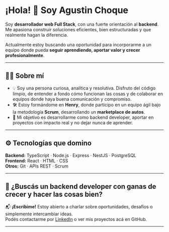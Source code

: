 # ¡Hola! 👋 Soy Agustin Choque 

Soy **desarrollador web Full Stack**, con una fuerte orientación al **backend**. Me apasiona construir soluciones eficientes, bien estructuradas y que realmente hagan la diferencia.  

Actualmente estoy buscando una oportunidad para incorporarme a un equipo donde pueda **seguir aprendiendo, aportar valor y crecer profesionalmente**.

---

## 👨‍💻 Sobre mí

- 💡 Soy una persona curiosa, analítica y resolutiva. Disfruto del código limpio, de entender a fondo cómo funcionan las cosas y de colaborar en equipos donde haya buena comunicación y compromiso.
- 🛠️ Estoy formándome en **Henry**, donde participo en un equipo ágil bajo la metodología **Scrum**, desarrollando un **marketplace de autos**.
- 🎯 Mi objetivo es desarrollarme como backend developer, aportar en proyectos con impacto real y no dejar nunca de aprender.

---

## ⚙️ Tecnologías que domino

**Backend:** TypeScript · Node.js · Express · NestJS · PostgreSQL  
**Frontend:** React · HTML · CSS  
**Otros:** Git · APIs REST · Scrum  
    
---

## 🚀 ¿Buscás un backend developer con ganas de crecer y hacer las cosas bien?

📬 **¡Escribime!** Estoy abierto a charlar sobre oportunidades, desafíos o simplemente intercambiar ideas.  
Podés contactarme por [LinkedIn](www.linkedin.com/in/agustinchoque) o ver mis proyectos acá en GitHub.

---
<!--
**AgusChoque/AgusChoque** is a ✨ _special_ ✨ repository because its `README.md` (this file) appears on your GitHub profile.

Here are some ideas to get you started:

- 🔭 I’m currently working on ...
- 🌱 I’m currently learning ...
- 👯 I’m looking to collaborate on ...
- 🤔 I’m looking for help with ...
- 💬 Ask me about ...
- 📫 How to reach me: ...
- 😄 Pronouns: ...
- ⚡ Fun fact: ...
-->
